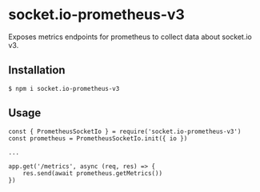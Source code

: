 # socket.io-prometheus-v3

Exposes metrics endpoints for prometheus to collect data about socket.io v3.

## Installation
```
$ npm i socket.io-prometheus-v3
```


## Usage 
```
const { PrometheusSocketIo } = require('socket.io-prometheus-v3')
const prometheus = PrometheusSocketIo.init({ io })

...

app.get('/metrics', async (req, res) => {
    res.send(await prometheus.getMetrics())
}) 
```
